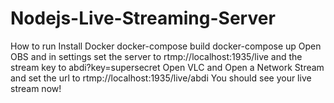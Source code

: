 # Nodejs-Live-Streaming-Server

How to run
Install Docker
docker-compose build
docker-compose up
Open OBS and in settings set the server to rtmp://localhost:1935/live and the stream key to abdi?key=supersecret
Open VLC and Open a Network Stream and set the url to rtmp://localhost:1935/live/abdi
You should see your live stream now!
